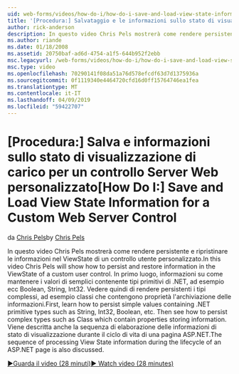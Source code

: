 ```yaml
---
uid: web-forms/videos/how-do-i/how-do-i-save-and-load-view-state-information-for-a-custom-web-server-control
title: '[Procedura:] Salvataggio e le informazioni sullo stato di visualizzazione di carico per un oggetto personalizzato di controllo Server Web | Microsoft Docs'
author: rick-anderson
description: In questo video Chris Pels mostrerà come rendere persistente e ripristinare le informazioni nel ViewState di un controllo utente personalizzato. In primo luogo, informazioni su come rendere persistente un valore semplice...
ms.author: riande
ms.date: 01/18/2008
ms.assetid: 20750baf-ad6d-4754-a1f5-644b952f2ebb
msc.legacyurl: /web-forms/videos/how-do-i/how-do-i-save-and-load-view-state-information-for-a-custom-web-server-control
msc.type: video
ms.openlocfilehash: 70290141f08da51a76d578efcdf63d7d1375936a
ms.sourcegitcommit: 0f1119340e4464720cfd16d0ff15764746ea1fea
ms.translationtype: MT
ms.contentlocale: it-IT
ms.lasthandoff: 04/09/2019
ms.locfileid: "59422707"
---
```

# <a name="how-do-i-save-and-load-view-state-information-for-a-custom-web-server-control"></a><span data-ttu-id="45852-104">[Procedura:] Salva e informazioni sullo stato di visualizzazione di carico per un controllo Server Web personalizzato</span><span class="sxs-lookup"><span data-stu-id="45852-104">[How Do I:] Save and Load View State Information for a Custom Web Server Control</span></span>

<span data-ttu-id="45852-105">da [Chris Pels](https://twitter.com/chrispels)</span><span class="sxs-lookup"><span data-stu-id="45852-105">by [Chris Pels](https://twitter.com/chrispels)</span></span>

<span data-ttu-id="45852-106">In questo video Chris Pels mostrerà come rendere persistente e ripristinare le informazioni nel ViewState di un controllo utente personalizzato.</span><span class="sxs-lookup"><span data-stu-id="45852-106">In this video Chris Pels will show how to persist and restore information in the ViewState of a custom user control.</span></span> <span data-ttu-id="45852-107">In primo luogo, informazioni su come mantenere i valori di semplici contenente tipi primitivi di .NET, ad esempio ecc Boolean, String, Int32. Vedere quindi di rendere persistenti i tipi complessi, ad esempio classi che contengono proprietà l'archiviazione delle informazioni.</span><span class="sxs-lookup"><span data-stu-id="45852-107">First, learn how to persist simple values containing .NET primitive types such as String, Int32, Boolean, etc. Then see how to persist complex types such as Class which contain properties storing information.</span></span> <span data-ttu-id="45852-108">Viene descritta anche la sequenza di elaborazione delle informazioni di stato di visualizzazione durante il ciclo di vita di una pagina ASP.NET.</span><span class="sxs-lookup"><span data-stu-id="45852-108">The sequence of processing View State information during the lifecycle of an ASP.NET page is also discussed.</span></span>

[<span data-ttu-id="45852-109">&#9654;Guarda il video (28 minuti)</span><span class="sxs-lookup"><span data-stu-id="45852-109">&#9654; Watch video (28 minutes)</span></span>](https://channel9.msdn.com/Blogs/ASP-NET-Site-Videos/how-do-i-save-and-load-view-state-information-for-a-custom-web-server-control)
